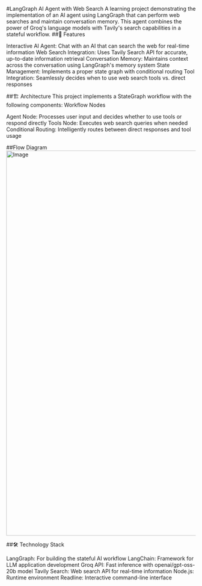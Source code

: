 #LangGraph AI Agent with Web Search
A learning project demonstrating the implementation of an AI agent using LangGraph that can perform web searches and maintain conversation memory. This agent combines the power of Groq's language models with Tavily's search capabilities in a stateful workflow.
##🚀 Features

Interactive AI Agent: Chat with an AI that can search the web for real-time information
Web Search Integration: Uses Tavily Search API for accurate, up-to-date information retrieval
Conversation Memory: Maintains context across the conversation using LangGraph's memory system
State Management: Implements a proper state graph with conditional routing
Tool Integration: Seamlessly decides when to use web search tools vs. direct responses

##🏗️ Architecture
This project implements a StateGraph workflow with the following components:
Workflow Nodes

Agent Node: Processes user input and decides whether to use tools or respond directly
Tools Node: Executes web search queries when needed
Conditional Routing: Intelligently routes between direct responses and tool usage

##Flow Diagram
<img width="1536" height="1024" alt="Image" src="https://github.com/user-attachments/assets/f812ae22-55b4-4293-aa04-cc0d890fc7cf" />

##🛠️ Technology Stack

LangGraph: For building the stateful AI workflow
LangChain: Framework for LLM application development
Groq API: Fast inference with openai/gpt-oss-20b model
Tavily Search: Web search API for real-time information
Node.js: Runtime environment
Readline: Interactive command-line interface
